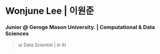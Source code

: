 # Wonjune Lee | 이원준
### Junior @ Geroge Mason University. | Computational & Data Sciences 
> 📊 Data Scientist | 🌐 AI
